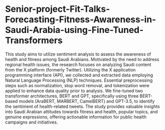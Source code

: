 # Senior-project-Fit-Talks-Forecasting-Fitness-Awareness-in-Saudi-Arabia-using-Fine-Tuned-Transformers
This study aims to utilize sentiment analysis to assess the awareness of health and fitness among Saudi Arabians. Motivated by the need to address regional health issues, the research focuses on analyzing Saudi content from the X platform (formerly Twitter). Utilizing the X application programming interface (API), we collected and extracted data employing Natural Language Processing (NLP) techniques. Essential preprocessing steps such as normalization, stop word removal, and tokenization were applied to enhance data quality prior to analysis. We fine-tuned two transformer architectures, BERT and GPT, specifically using three BERT-based models (AraBERT, MARBERT, CamelBERT) and GPT-3.5, to identify the sentiment of health-related tweets. The study provides valuable insights into Saudi Arabian attitudes towards fitness and health, popular topics, and genuine expressions, offering actionable information for public health campaigns and initiatives.
